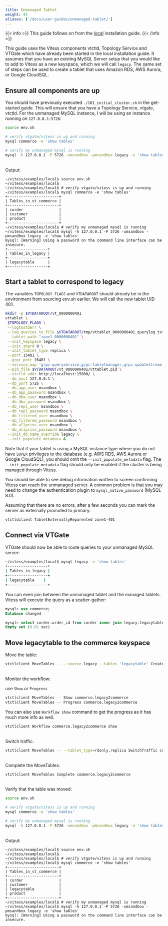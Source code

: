 ```yaml
---
title: Unmanaged Tablet
weight: 45
aliases: ['/docs/user-guides/unmanaged-tablet/']
---
```


{{< info >}}
This guide follows on from the [local](../../../get-started/local) installation guide.
{{< /info >}}

This guide uses the Vitess components vtctld, Topology Service and VTGate which have already been started in the local installation guide. It assumes that you have an existing MySQL Server setup that you would like to add to Vitess as a new keyspace, which we will call `legacy`. The same set of steps can be used to create a tablet that uses Amazon RDS, AWS Aurora, or Google CloudSQL.

## Ensure all components are up

You should have previously executed `./101_initial_cluster.sh` in the get-started guide. This will ensure that you have a Topology Service, vtgate, vtctld. For the unmanaged MySQL instance, I will be using an instance running on `127.0.0.1:5726`:

```bash
source env.sh

# verify vtgate/vitess is up and running
mysql commerce -e 'show tables'

# verify my unmanaged mysql is running
mysql -h 127.0.0.1 -P 5726 -umsandbox -pmsandbox legacy -e 'show tables'
```

<br>Output:

```text
~/vitess/examples/local$ source env.sh
~/vitess/examples/local$ 
~/vitess/examples/local$ # verify vtgate/vitess is up and running
~/vitess/examples/local$ mysql commerce -e 'show tables' 
+-----------------------+
| Tables_in_vt_commerce |
+-----------------------+
| corder                |
| customer              |
| product               |
+-----------------------+
~/vitess/examples/local$ # verify my unmanaged mysql is running 
~/vitess/examples/local$ mysql -h 127.0.0.1 -P 5726 -umsandbox -pmsandbox legacy -e 'show tables'
mysql: [Warning] Using a password on the command line interface can be insecure.
+------------------+
| Tables_in_legacy |
+------------------+
| legacytable      |
+------------------+
```

## Start a tablet to correspond to legacy

The variables `TOPOLOGY_FLAGS` and `VTDATAROOT` should already be in the environment from sourcing env.sh earlier. We will call the new tablet UID 401.

```bash
mkdir -p $VTDATAROOT/vt_0000000401
vttablet \
 $TOPOLOGY_FLAGS \
 --logtostderr \
 --log_queries_to_file $VTDATAROOT/tmp/vttablet_0000000401_querylog.txt \
 --tablet-path "zone1-0000000401" \
 --init_keyspace legacy \
 --init_shard 0 \
 --init_tablet_type replica \
 --port 15401 \
 --grpc_port 16401 \
 --service_map 'grpc-queryservice,grpc-tabletmanager,grpc-updatestream' \
 --pid_file $VTDATAROOT/vt_0000000401/vttablet.pid \
 --vtctld_addr http://localhost:15000/ \
 --db_host 127.0.0.1 \
 --db_port 5726 \
 --db_app_user msandbox \
 --db_app_password msandbox \
 --db_dba_user msandbox \
 --db_dba_password msandbox \
 --db_repl_user msandbox \
 --db_repl_password msandbox \
 --db_filtered_user msandbox \
 --db_filtered_password msandbox \
 --db_allprivs_user msandbox \
 --db_allprivs_password msandbox \
 --init_db_name_override legacy \
 --init_populate_metadata &
```

Note that if your tablet is using a MySQL instance type where you do not have `SUPER` privileges to the database
(e.g. AWS RDS, AWS Aurora or Google CloudSQL), you should omit the `--init_populate_metadata` flag. The `--init_populate_metadata` flag should only be enabled if the cluster is being managed through Vitess.

You should be able to see debug information written to screen confirming Vitess can reach the unmanaged server. A common problem is that you may need to change the authentication plugin to `mysql_native_password` (MySQL 8.0).

Assuming that there are no errors, after a few seconds you can mark the server as externally promoted to primary:

```bash
vtctldclient TabletExternallyReparented zone1-401
```

## Connect via VTGate

VTGate should now be able to route queries to your unmanaged MySQL server:

```bash
~/vitess/examples/local$ mysql legacy -e 'show tables'
+------------------+
| Tables_in_legacy |
+------------------+
| legacytable    |
+------------------+
``` 

You can even join between the unmanaged tablet and the managed tablets. Vitess will execute the query as a scatter-gather:

```sql
mysql> use commerce;
Database changed

mysql> select corder.order_id from corder inner join legacy.legacytable on corder.order_id=legacy.legacytable.id;
Empty set (0.01 sec)
```

## Move legacytable to the commerce keyspace

Move the table:
```bash
vtctlclient MoveTables -- --source legacy --tables 'legacytable' Create commerce.legacy2commerce 
```
<br>
Monitor the workflow:

use `Show` or `Progress`
```bash
vtctlclient MoveTables -- Show commerce.legacy2commerce
vtctlclient MoveTables -- Progress commerce.legacy2commerce
```

You can also use `Workflow show` command to get the progress as it has much more info as well.

```bash
vtctlclient Workflow commerce.legacy2commerce show
```
<br>Switch traffic:
```bash
vtctlclient MoveTables -- --tablet_type=rdonly,replica SwitchTraffic commerce.legacy2commerce
```
<br>Complete the MoveTables:
```bash
vtctlclient MoveTables Complete commerce.legacy2commerce
```
<br>Verify that the table was moved:
```bash
source env.sh

# verify vtgate/vitess is up and running
mysql commerce -e 'show tables'

# verify my unmanaged mysql is running
mysql -h 127.0.0.1 -P 5726 -umsandbox -pmsandbox legacy -e 'show tables'
```
<br>Output:

```text
~/vitess/examples/local$ source env.sh
~/vitess/examples/local$ 
~/vitess/examples/local$ # verify vtgate/vitess is up and running
~/vitess/examples/local$ mysql commerce -e 'show tables' 
+-----------------------+
| Tables_in_vt_commerce |
+-----------------------+
| corder                |
| customer              |
| legacytable           |
| product               |
+-----------------------+
~/vitess/examples/local$ # verify my unmanaged mysql is running 
~/vitess/examples/local$ mysql -h 127.0.0.1 -P 5726 -umsandbox -pmsandbox legacy -e 'show tables'
mysql: [Warning] Using a password on the command line interface can be insecure.
```

